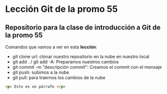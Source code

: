 # Lección Git de la promo 55
## Repositorio para la clase de introducción a Git de la promo 55

Comandos que vamos a ver en esta **lección**:
- git clone url: clonar nuestro repositorio en la nube en nuestro local
- git add . / git add -A: Preparamos nuestros cambios
- git commit -m "descripción commit": Creamos el commit con el mensaje
- git push: subimos a la nube
- git pull: para traernos los cambios de la nube

```html
<p> Esto es un párrafo </p>
```